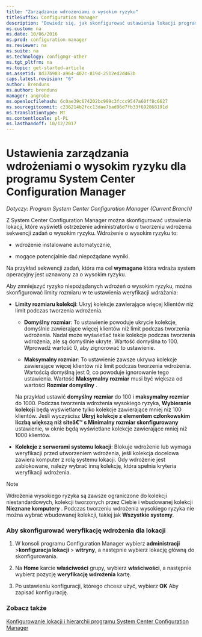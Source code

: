 ```yaml
---
title: "Zarządzanie wdrożeniami o wysokim ryzyku"
titleSuffix: Configuration Manager
description: "Dowiedz się, jak skonfigurować ustawienia lokacji programu System Center Configuration Manager ostrzec administratorów o tworzeniu wdrożenia wysokiego ryzyka."
ms.custom: na
ms.date: 10/06/2016
ms.prod: configuration-manager
ms.reviewer: na
ms.suite: na
ms.technology: configmgr-other
ms.tgt_pltfrm: na
ms.topic: get-started-article
ms.assetid: 8d37b983-a964-402c-819d-2512ed2d463b
caps.latest.revision: "6"
author: Brenduns
ms.author: brenduns
manager: angrobe
ms.openlocfilehash: 6c0ae39c674202bc999c3fccc9547a60ff8c6627
ms.sourcegitcommit: c236214b2fcc13dae7bad96d7fb33f692868191d
ms.translationtype: MT
ms.contentlocale: pl-PL
ms.lasthandoff: 10/12/2017
---
```

# <a name="settings-to-manage-high-risk-deployments-for-system-center-configuration-manager"></a>Ustawienia zarządzania wdrożeniami o wysokim ryzyku dla programu System Center Configuration Manager

*Dotyczy: Program System Center Configuration Manager (Current Branch)*


Z System Center Configuration Manager można skonfigurować ustawienia lokacji, które wyświetli ostrzeżenie administratorów o tworzeniu wdrożenia sekwencji zadań o wysokim ryzyku. Wdrożenie o wysokim ryzyku to:  

-   wdrożenie instalowane automatycznie,  

-   mogące potencjalnie dać niepożądane wyniki.  

 Na przykład sekwencji zadań, która ma cel **wymagane** która wdraża system operacyjny jest uznawany za o wysokim ryzyku.  

 Aby zmniejszyć ryzyko niepożądanych wdrożeń o wysokim ryzyku, można skonfigurować limity rozmiaru w te ustawienia weryfikacji wdrażania:  

-   **Limity rozmiaru kolekcji**: Ukryj kolekcje zawierające więcej klientów niż limit podczas tworzenia wdrożenia.  

    -   **Domyślny rozmiar**: To ustawienie powoduje ukrycie kolekcje, domyślnie zawierające więcej klientów niż limit podczas tworzenia wdrożenia. Nadal może wyświetlać takie kolekcje podczas tworzenia wdrożenia, ale są domyślnie ukryte. Wartość domyślna to 100. Wprowadź wartość 0, aby zignorować to ustawienie.  

    -   **Maksymalny rozmiar**: To ustawienie zawsze ukrywa kolekcje zawierające więcej klientów niż limit podczas tworzenia wdrożenia. Wartością domyślną jest 0, co powoduje ignorowanie tego ustawienia. Wartość **Maksymalny rozmiar** musi być większa od wartości **Rozmiar domyślny** .  

     Na przykład ustawić **domyślny rozmiar** do 100 i **maksymalny rozmiar** do 1000. Podczas tworzenia wdrożenia wysokiego ryzyka, **Wybieranie kolekcji** będą wyświetlane tylko kolekcje zawierające mniej niż 100 klientów. Jeśli wyczyścisz **Ukryj kolekcje z elementem członkowskim liczbą większą niż siteâ€™ s Minimalny rozmiar skonfigurowany** ustawienie, w oknie będą wyświetlane kolekcje zawierające mniej niż 1000 klientów.  

-   **Kolekcje z serwerami systemu lokacji**: Blokuje wdrożenie lub wymaga weryfikacji przed utworzeniem wdrożenia, jeśli kolekcja docelowa zawiera komputer z rolą systemu lokacji. Gdy wdrożenie jest zablokowane, należy wybrać inną kolekcję, która spełnia kryteria weryfikacji wdrożenia.  

> [!NOTE]  
>  Wdrożenia wysokiego ryzyka są zawsze ograniczone do kolekcji niestandardowych, kolekcji tworzonych przez Ciebie i wbudowanej kolekcji **Nieznane komputery** . Podczas tworzeniu wdrożenia wysokiego ryzyka nie można wybrać wbudowanej kolekcji, takiej jak **Wszystkie systemy**.  

### <a name="to-configure-deployment-verification-for-a-site"></a>Aby skonfigurować weryfikację wdrożenia dla lokacji  

1.  W konsoli programu Configuration Manager wybierz **administracji** >**konfiguracja lokacji** > **witryny**, a następnie wybierz lokację główną do skonfigurowania.  

2.  Na **Home** karcie **właściwości** grupy, wybierz **właściwości**, a następnie wybierz pozycję **weryfikację wdrożenia** kartę.  

3.  Po ustawieniu konfiguracji, którego chcesz użyć, wybierz **OK** Aby zapisać konfigurację.  

### <a name="see-also"></a>Zobacz także  
 [Konfigurowanie lokacji i hierarchii programu System Center Configuration Manager](../../core/servers/deploy/configure/configure-sites-and-hierarchies.md)
